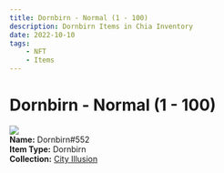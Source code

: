 ```yaml
---
title: Dornbirn - Normal (1 - 100)
description: Dornbirn Items in Chia Inventory
date: 2022-10-10
tags:
    - NFT
    - Items
---
```


# Dornbirn - Normal (1 - 100)
<div class="item_thumbnail">
<img loading="lazy" src="https://c7g2fdd5fa7t33sjnz2e7f6a27okzbmf5jpq5kaexgpkducd.arweave.net/F-82ijH0oPz3uSW50T5fA19yshYXqXw6oBL_meodBDw"><br/>
<div><strong>Name:</strong> Dornbirn#552</div>
<div><strong>Item Type:</strong> Dornbirn</div>
<div><strong>Collection:</strong> <a href="https://www.spacescan.io/xch/nft/collection/col1lend2dcn558km4wcwta4xnkfv3xpcmlp9kyt0m909emvfxechlyqdl5ndg">City Illusion</a></div>
</div>

